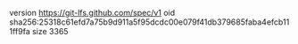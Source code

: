 version https://git-lfs.github.com/spec/v1
oid sha256:25318c61efd7a75b9d911a5f95dcdc00e079f41db379685faba4efcb111ff9fa
size 3365
